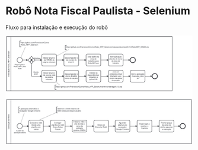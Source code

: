 # Robô Nota Fiscal Paulista - Selenium

Fluxo para instalação e execução do robô

![Fluxo - Instalação e Execução](fluxo_instalacao_e_execucao.png "Instalando e Executando a Aplicação")
